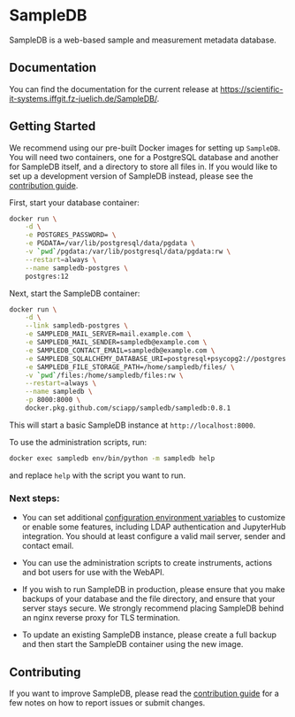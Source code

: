 # SampleDB

SampleDB is a web-based sample and measurement metadata database.

## Documentation

You can find the documentation for the current release at https://scientific-it-systems.iffgit.fz-juelich.de/SampleDB/.

## Getting Started

We recommend using our pre-built Docker images for setting up `SampleDB`. You will need two containers, one for a PostgreSQL database and another for SampleDB itself, and a directory to store all files in. If you would like to set up a development version of SampleDB instead, please see the [contribution guide](https://github.com/sciapp/sampledb/blob/develop/CONTRIBUTING.md).

First, start your database container:

```bash
docker run \
    -d \
    -e POSTGRES_PASSWORD= \
    -e PGDATA=/var/lib/postgresql/data/pgdata \
    -v `pwd`/pgdata:/var/lib/postgresql/data/pgdata:rw \
    --restart=always \
    --name sampledb-postgres \
    postgres:12
```

Next, start the SampleDB container:

```bash
docker run \
    -d \
    --link sampledb-postgres \
    -e SAMPLEDB_MAIL_SERVER=mail.example.com \
    -e SAMPLEDB_MAIL_SENDER=sampledb@example.com \
    -e SAMPLEDB_CONTACT_EMAIL=sampledb@example.com \
    -e SAMPLEDB_SQLALCHEMY_DATABASE_URI=postgresql+psycopg2://postgres:@sampledb-postgres:5432/postgres \
    -e SAMPLEDB_FILE_STORAGE_PATH=/home/sampledb/files/ \
    -v `pwd`/files:/home/sampledb/files:rw \
    --restart=always \
    --name sampledb \
    -p 8000:8000 \
    docker.pkg.github.com/sciapp/sampledb/sampledb:0.8.1
```

This will start a basic SampleDB instance at `http://localhost:8000`.

To use the administration scripts, run:

```bash
docker exec sampledb env/bin/python -m sampledb help
```

and replace `help` with the script you want to run.

### Next steps:

- You can set additional [configuration environment variables](https://scientific-it-systems.iffgit.fz-juelich.de/SampleDB/developer_guide/configuration.html) to customize or enable some features, including LDAP authentication and JupyterHub integration. You should at least configure a valid mail server, sender and contact email.

- You can use the administration scripts to create instruments, actions and bot users for use with the WebAPI.

- If you wish to run SampleDB in production, please ensure that you make backups of your database and the file directory, and ensure that your server stays secure. We strongly recommend placing SampleDB behind an nginx reverse proxy for TLS termination.

- To update an existing SampleDB instance, please create a full backup and then start the SampleDB container using the new image.

## Contributing

If you want to improve SampleDB, please read the [contribution guide](https://github.com/sciapp/sampledb/blob/develop/CONTRIBUTING.md) for a few notes on how to report issues or submit changes.
